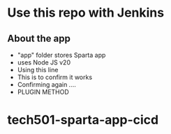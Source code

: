 # Use this repo with Jenkins

## About the app
- "app" folder stores Sparta app
- uses Node JS v20
- Using this line
- This is to confirm it works
- Confirming again ....
- PLUGIN METHOD
# tech501-sparta-app-cicd
